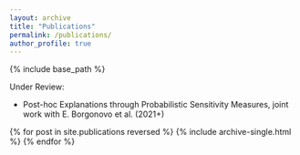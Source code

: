```yaml
---
layout: archive
title: "Publications"
permalink: /publications/
author_profile: true
---
```

{% include base_path %}


Under Review:
<ul>
  <li>Post-hoc Explanations through Probabilistic Sensitivity Measures, joint work with E. Borgonovo et al. (2021+)</li> 
</ul>


{% for post in site.publications reversed %}
  {% include archive-single.html %}
{% endfor %}


